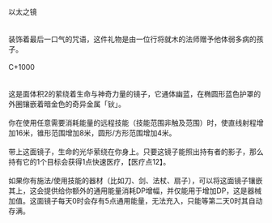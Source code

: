 <title>以太之镜</title>
<meta name="GENERATOR" content="WinCHM">
<meta http-equiv="Content-Type" content="text/html; charset=gb2312">
<br>以太之镜
<br>
<br>
<br>装饰着最后一口气的咒语，这件礼物是由一位行将就木的法师赠予他体弱多病的孩子。
<br>
<br>C+1000
<br>
<br>
<br>这是面体积2的萦绕着生命与神奇力量的镜子，它通体幽蓝，在椭圆形蓝色护罩的外圈镶嵌着暗金色的奇异金属「钬」。
<br>
<br>你在使用任意需要消耗能量的远程技能（技能范围非触及范围）时，使直线射程增加16米，锥形范围增加8米，圆形/方形范围增加4米。
<br>
<br>带上这面镜子，生命的光华萦绕在你身上。只要这镜子能照出持有者的影子，那么持有它的1个目标会获得1点快速医疗，【医疗点12】。
<br>
<br>如果你有施法/使用技能的器材（比如刀、剑、法杖、扇子），可以将这面镜子镶嵌其上，这会提供给你额外的通用能量消耗DP增幅，并仅能用于增加DP，这是器械加值。这面镜子每天0时会存有5点通用能量，无法充入，只能等第二天0时其自动存满。
<br>
